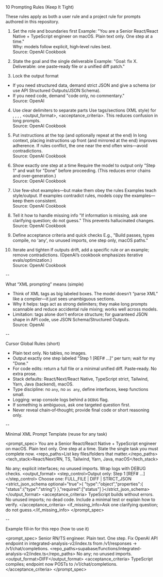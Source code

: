 10 Prompting Rules (Keep It Tight)

These rules apply as both a user rule and a project rule for prompts authored in this repository.

1) Set the role and boundaries first
Example: "You are a Senior React/React Native + TypeScript engineer on macOS. Plain text only. One step at a time."  
Why: models follow explicit, high‑level rules best.  
Source: OpenAI Cookbook

2) State the goal and the single deliverable
Example: "Goal: fix X. Deliverable: one paste‑ready file or a unified diff patch."

3) Lock the output format
- If you need structured data, demand strict JSON and give a schema (or use API Structured Outputs/JSON Schema).
- If you need code, demand "code only, no commentary."  
Source: OpenAI

4) Use clear delimiters to separate parts
Use tags/sections (XML style) for <role>, <goal>, <context>, <constraints>, <output_format>, <acceptance_criteria>. This reduces confusion in long prompts.  
Source: OpenAI Cookbook

5) Put instructions at the top (and optionally repeat at the end)
In long context, placing instructions up front (and mirrored at the end) improves adherence. If rules conflict, the one near the end often wins—avoid contradictions.  
Source: OpenAI Cookbook

6) Show exactly one step at a time
Require the model to output only "Step 1" and wait for "Done" before proceeding. (This reduces error chains and over‑generation.)  
Source: OpenAI Cookbook

7) Use few‑shot examples—but make them obey the rules
Examples teach style/output. If examples contradict rules, models copy the examples—keep them consistent.  
Source: OpenAI Cookbook

8) Tell it how to handle missing info
"If information is missing, ask one clarifying question; do not guess." This prevents hallucinated changes.  
Source: OpenAI Cookbook

9) Define acceptance criteria and quick checks
E.g., "Build passes, types compile, no 'any', no unused imports, one step only, macOS paths."

10) Iterate and tighten
If outputs drift, add a specific rule or an example; remove contradictions. (OpenAI’s cookbook emphasizes iterative evals/optimization.)  
Source: OpenAI Cookbook

--

What “XML prompting” means (simple)
- Think of XML tags as big labeled boxes. The model doesn’t “parse XML” like a compiler—it just sees unambiguous sections.
- Why it helps: tags act as strong delimiters; they make long prompts scannable and reduce accidental rule mixing; works well across models.
- Limitation: tags alone don’t enforce structure; for guaranteed JSON shape in API code, use JSON Schema/Structured Outputs.  
Source: OpenAI

--

Cursor Global Rules (short)
- Plain text only. No tables, no images.
- Output exactly one step labeled "Step 1 [REF# …]" per turn; wait for my "Done."
- For code edits: return a full file or a minimal unified diff. Paste‑ready. No extra prose.
- Stack defaults: React/Next/React Native, TypeScript strict, Tailwind, Yarn, Java (backend), macOS.
- Type discipline: no `any`, no `as any`, define interfaces, keep functions small.
- Logging: wrap console logs behind a `DEBUG` flag.
- If something is ambiguous, ask one targeted question first.
- Never reveal chain‑of‑thought; provide final code or short reasoning only.

--

Minimal XML Prompt Template (reuse for any task)

<prompt_spec>
<role>You are a Senior React/React Native + TypeScript engineer on macOS. Plain text only. One step at a time.</role>
<goal>State the single task you must complete now.</goal>
<context>
<repo_paths>List key files/folders that matter.</repo_paths>
<tech_stack>React/Next/RN, TS, Tailwind, Yarn, Java, macOS</tech_stack>
</context>
<constraints>
<style>Paste‑ready code or unified diff only. No extra text.</style>
<types>No any; explicit interfaces; no unused imports.</types>
<logging>Wrap logs with DEBUG checks.</logging>
</constraints>
<output_format>
<step_control>Output only: Step 1 [REF# …]</step_control>
<deliverable>Choose one: FULL_FILE | DIFF | STRICT_JSON</deliverable>
<strict_json_schema optional="true">{ "type":"object","properties":{ "status":{"type":"string"} },"required":["status"] }</strict_json_schema>
</output_format>
<acceptance_criteria>
<build>TypeScript builds without errors.</build>
<lint>No unused imports; no dead code.</lint>
<tests>Include a minimal test or explain how to verify.</tests>
</acceptance_criteria>
<if_missing_info>Ask one clarifying question; do not guess.</if_missing_info>
</prompt_spec>

--

Example fill‑in for this repo (how to use it)

<prompt_spec>
<role>Senior RN/TS engineer. Plain text. One step.</role>
<goal>Fix OpenAI API endpoint in integrated-analysis-v2/index.ts from /v1/responses → /v1/chat/completions.</goal>
<context><repo_paths>supabase/functions/integrated-analysis-v2/index.ts</repo_paths></context>
<constraints><types>No any; no unused imports.</types></constraints>
<output_format><deliverable>DIFF</deliverable></output_format>
<acceptance_criteria>
<build>TypeScript compiles; endpoint now POSTs to /v1/chat/completions.</build>
</acceptance_criteria>
</prompt_spec>



